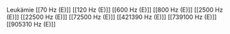 Leukämie
[[70 Hz (E)]]
[[120 Hz (E)]]
[[600 Hz (E)]]
[[800 Hz (E)]]
[[2500 Hz (E)]]
[[22500 Hz (E)]]
[[72500 Hz (E)]]
[[421390 Hz (E)]]
[[739100 Hz (E)]]
[[905310 Hz (E)]]